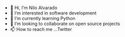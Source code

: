 - 👋 Hi, I’m Nilo Alvarado
- 👀 I’m interested in software development
- 🌱 I’m currently learning Python
- 💞️ I’m looking to collaborate on open source projects
- 📫 How to reach me ...Twitter

<!---
nfa1/nfa1 is a ✨ special ✨ repository because its `README.md` (this file) appears on your GitHub profile.
You can click the Preview link to take a look at your changes.
--->
